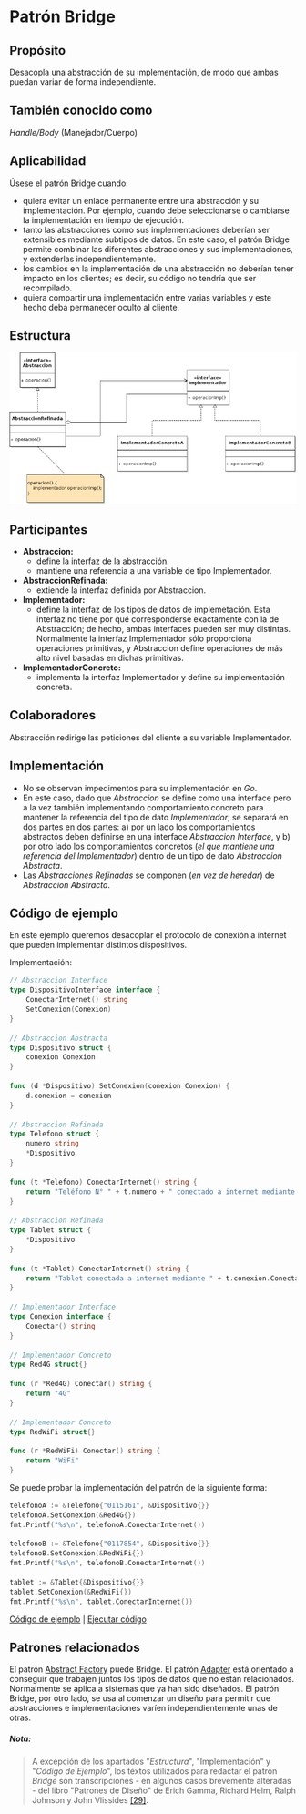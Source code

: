 # Patrón Bridge

## Propósito

Desacopla una abstracción de su implementación, de modo que ambas puedan variar de forma independiente.

## También conocido como

_Handle/Body_ (Manejador/Cuerpo)

## Aplicabilidad

Úsese el patrón Bridge cuando:
* quiera evitar un enlace permanente entre una abstracción y su implementación. Por ejemplo, cuando debe seleccionarse o cambiarse la implementación en tiempo de ejecución.
* tanto las abstracciones como sus implementaciones deberían ser extensibles mediante subtipos de datos. En este caso, el patrón Bridge permite combinar las diferentes abstracciones y sus implementaciones, y extenderlas independientemente.
* los cambios en la implementación de una abstracción no deberían tener impacto en los clientes; es decir, su código no tendría que ser recompilado.
* quiera compartir una implementación entre varias variables y este hecho deba permanecer oculto al cliente.

## Estructura

![](/assets/uml/bridge.png)

## Participantes

* **Abstraccion:**
  * define la interfaz de la abstracción.
  * mantiene una referencia a una variable de tipo Implementador.
* **AbstraccionRefinada:**
  * extiende la interfaz definida por Abstraccion.
* **Implementador:**
  * define la interfaz de los tipos de datos de implemetación. Esta interfaz no tiene por qué corresponderse exactamente con la de Abstracción; de hecho, ambas interfaces pueden ser muy distintas. Normalmente la interfaz Implementador sólo proporciona operaciones primitivas, y Abstraccion define operaciones de más alto nivel basadas en dichas primitivas.
* **ImplementadorConcreto:**
  * implementa la interfaz Implementador y define su implementación concreta.

## Colaboradores

Abstracción redirige las peticiones del cliente a su variable Implementador.

## Implementación

- No se observan impedimentos para su implementación en _Go_.
- En este caso, dado que _Abstraccion_ se define como una interface pero a la vez también implementando comportamiento concreto para mantener la referencia del tipo de dato _Implementador_, se separará en dos partes en dos partes: a) por un lado los comportamientos abstractos deben definirse en una interface _Abstraccion Interface_, y b) por otro lado los comportamientos concretos (_el que mantiene una referencia del Implementador_) dentro de un tipo de dato _Abstraccion Abstracta_.
- Las _Abstracciones Refinadas_ se componen (_en vez de heredar_) de  _Abstraccion Abstracta_.

## Código de ejemplo

En este ejemplo queremos desacoplar el protocolo de conexión a internet que pueden implementar distintos dispositivos.

Implementación:

```go
// Abstraccion Interface
type DispositivoInterface interface {
    ConectarInternet() string
    SetConexion(Conexion)
}

// Abstraccion Abstracta
type Dispositivo struct {
    conexion Conexion
}

func (d *Dispositivo) SetConexion(conexion Conexion) {
    d.conexion = conexion
}

// Abstraccion Refinada
type Telefono struct {
    numero string
    *Dispositivo
}

func (t *Telefono) ConectarInternet() string {
    return "Teléfono N° " + t.numero + " conectado a internet mediante " + t.conexion.Conectar()
}

// Abstraccion Refinada
type Tablet struct {
    *Dispositivo
}

func (t *Tablet) ConectarInternet() string {
    return "Tablet conectada a internet mediante " + t.conexion.Conectar()
}

// Implementador Interface
type Conexion interface {
    Conectar() string
}

// Implementador Concreto
type Red4G struct{}

func (r *Red4G) Conectar() string {
    return "4G"
}

// Implementador Concreto
type RedWiFi struct{}

func (r *RedWiFi) Conectar() string {
    return "WiFi"
}
```

Se puede probar la implementación del patrón de la siguiente forma:

```go
telefonoA := &Telefono{"0115161", &Dispositivo{}}
telefonoA.SetConexion(&Red4G{})
fmt.Printf("%s\n", telefonoA.ConectarInternet())

telefonoB := &Telefono{"0117854", &Dispositivo{}}
telefonoB.SetConexion(&RedWiFi{})
fmt.Printf("%s\n", telefonoB.ConectarInternet())

tablet := &Tablet{&Dispositivo{}}
tablet.SetConexion(&RedWiFi{})
fmt.Printf("%s\n", tablet.ConectarInternet())
```

[Código de ejemplo](https://github.com/danielspk/designpatternsingo/tree/master/patrones/estructurales/bridge) | [Ejecutar código](https://play.golang.org/p/PnQdNHLsrSc)

## Patrones relacionados

El patrón [Abstract Factory](/patrones/creacionales/abstractfactory.md) puede Bridge.
El patrón [Adapter](/patrones/estructurales/adapter.md) está orientado a conseguir que trabajen juntos los tipos de datos que no están relacionados. Normalmente se aplica a sistemas que ya han sido diseñados. El patrón Bridge, por otro lado, se usa al comenzar un diseño para permitir que abstracciones e implementaciones varíen independientemente unas de otras.

##### Nota:
> A excepción de los apartados "_Estructura_", "Implementación" y "_Código de Ejemplo_", los téxtos utilizados para redactar el patrón _Bridge_ son transcripciones - en algunos casos brevemente alteradas - del libro "Patrones de Diseño" de Erich Gamma, Richard Helm, Ralph Johnson y John Vlissides [\[29\]](/recursos.md).
